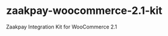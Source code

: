zaakpay-woocommerce-2.1-kit
===========================

Zaakpay Integration Kit for WooCommerce 2.1

